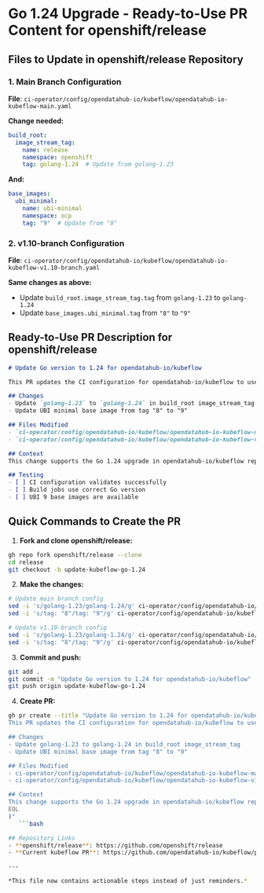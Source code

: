 # Go 1.24 Upgrade - Ready-to-Use PR Content for openshift/release

## Files to Update in openshift/release Repository

### 1. Main Branch Configuration
**File**: `ci-operator/config/opendatahub-io/kubeflow/opendatahub-io-kubeflow-main.yaml`

**Change needed:**
```yaml
build_root:
  image_stream_tag:
    name: release
    namespace: openshift
    tag: golang-1.24  # Update from golang-1.23
```

**And:**
```yaml
base_images:
  ubi_minimal:
    name: ubi-minimal
    namespace: ocp
    tag: "9"  # Update from "8"
```

### 2. v1.10-branch Configuration  
**File**: `ci-operator/config/opendatahub-io/kubeflow/opendatahub-io-kubeflow-v1.10-branch.yaml`

**Same changes as above:**
- Update `build_root.image_stream_tag.tag` from `golang-1.23` to `golang-1.24`
- Update `base_images.ubi_minimal.tag` from `"8"` to `"9"`

## Ready-to-Use PR Description for openshift/release

```markdown
# Update Go version to 1.24 for opendatahub-io/kubeflow

This PR updates the CI configuration for opendatahub-io/kubeflow to use Go 1.24 and UBI 9.

## Changes
- Update `golang-1.23` to `golang-1.24` in build_root image_stream_tag
- Update UBI minimal base image from tag "8" to "9"

## Files Modified
- `ci-operator/config/opendatahub-io/kubeflow/opendatahub-io-kubeflow-main.yaml`
- `ci-operator/config/opendatahub-io/kubeflow/opendatahub-io-kubeflow-v1.10-branch.yaml`

## Context
This change supports the Go 1.24 upgrade in opendatahub-io/kubeflow repository (PR #657).

## Testing
- [ ] CI configuration validates successfully
- [ ] Build jobs use correct Go version
- [ ] UBI 9 base images are available
```

## Quick Commands to Create the PR

1. **Fork and clone openshift/release:**
```bash
gh repo fork openshift/release --clone
cd release
git checkout -b update-kubeflow-go-1.24
```

2. **Make the changes:**
```bash
# Update main branch config
sed -i 's/golang-1.23/golang-1.24/g' ci-operator/config/opendatahub-io/kubeflow/opendatahub-io-kubeflow-main.yaml
sed -i 's/tag: "8"/tag: "9"/g' ci-operator/config/opendatahub-io/kubeflow/opendatahub-io-kubeflow-main.yaml

# Update v1.10-branch config
sed -i 's/golang-1.23/golang-1.24/g' ci-operator/config/opendatahub-io/kubeflow/opendatahub-io-kubeflow-v1.10-branch.yaml
sed -i 's/tag: "8"/tag: "9"/g' ci-operator/config/opendatahub-io/kubeflow/opendatahub-io-kubeflow-v1.10-branch.yaml
```

3. **Commit and push:**
```bash
git add .
git commit -m "Update Go version to 1.24 for opendatahub-io/kubeflow"
git push origin update-kubeflow-go-1.24
```

4. **Create PR:**
```bash
gh pr create --title "Update Go version to 1.24 for opendatahub-io/kubeflow" --body "$(cat <<'EOL'
This PR updates the CI configuration for opendatahub-io/kubeflow to use Go 1.24 and UBI 9.

## Changes
- Update golang-1.23 to golang-1.24 in build_root image_stream_tag
- Update UBI minimal base image from tag "8" to "9"

## Files Modified
- ci-operator/config/opendatahub-io/kubeflow/opendatahub-io-kubeflow-main.yaml
- ci-operator/config/opendatahub-io/kubeflow/opendatahub-io-kubeflow-v1.10-branch.yaml

## Context
This change supports the Go 1.24 upgrade in opendatahub-io/kubeflow repository.
EOL
)"
   ```bash

## Repository Links
- **openshift/release**: https://github.com/openshift/release
- **Current kubeflow PR**: https://github.com/opendatahub-io/kubeflow/pull/657

---

*This file now contains actionable steps instead of just reminders.*